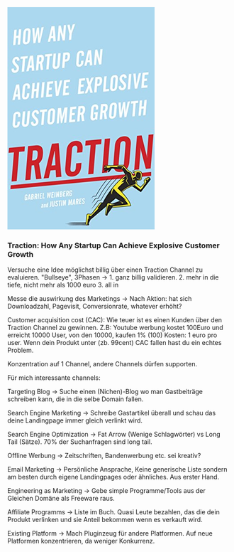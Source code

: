 ![cover](cover.jpg)

### Traction: How Any Startup Can Achieve Explosive Customer Growth

Versuche eine Idee möglichst billig über einen Traction Channel zu evaluieren.
"Bullseye", 3Phasen -> 1. ganz billig validieren. 2. mehr in die tiefe, nicht mehr als 1000 euro 3. all in

Messe die auswirkung des Marketings -> Nach Aktion: hat sich Downloadzahl, Pagevisit, Conversionrate, whatever erhöht?

Customer acquisition cost (CAC): 
Wie teuer ist es einen Kunden über den Traction Channel zu gewinnen.
Z.B:
Youtube werbung kostet 100Euro und erreicht 10000 User, von den 10000, kaufen 1% (100)
Kosten: 1 euro pro user.
Wenn dein Produkt unter (zb. 99cent) CAC fallen hast du ein echtes Problem.

Konzentration auf 1 Channel, andere Channels dürfen supporten.

Für mich interessante channels: 

Targeting Blog -> Suche einen (Nichen)-Blog wo man Gastbeiträge schreiben kann, die in die selbe Domain fallen.

Search Engine Marketing -> Schreibe Gastartikel überall und schau das deine Landingpage immer gleich verlinkt wird.

Search Engine Optimization -> Fat Arrow (Wenige Schlagwörter) vs Long Tail (Sätze). 70% der Suchanfragen sind long tail.

Offline Werbung -> Zeitschriften, Bandenwerbung etc. sei kreativ?

Email Marketing -> Persönliche Ansprache, Keine generische Liste sondern am besten durch eigene Landingpages oder ähnliches. Aus erster Hand.

Engineering as Marketing -> Gebe simple Programme/Tools aus der Gleichen Domäne als Freeware raus.

Affiliate Programms -> Liste im Buch. Quasi Leute bezahlen, das die dein Produkt verlinken und sie Anteil bekommen wenn es verkauft wird. 

Existing Platform -> Mach Pluginzeug für andere Platformen. Auf neue Platformen konzentrieren, da weniger Konkurrenz.
